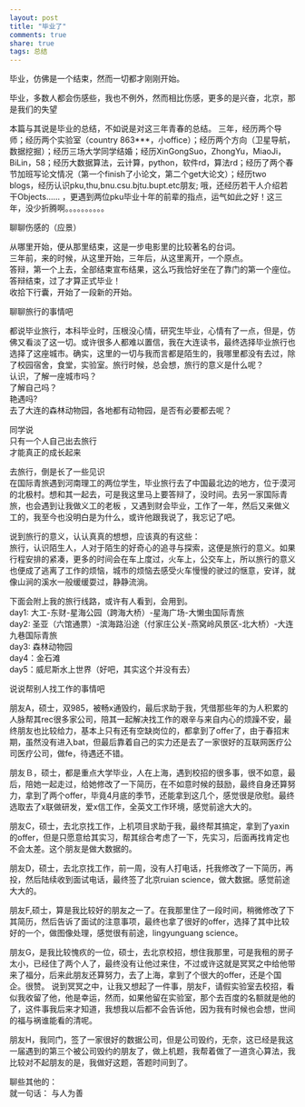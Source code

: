 ```yaml
---
layout: post
title: "毕业了" 
comments: true
share: true
tags: 总结
---
```





毕业，仿佛是一个结束，然而一切都才刚刚开始。

毕业，多数人都会伤感些，我也不例外，然而相比伤感，更多的是兴奋，北京，那是我们的失望

本篇与其说是毕业的总结，不如说是对这三年青春的总结。
三年，经历两个导师；经历两个实验室（country 863***，小office）；经历两个方向（卫星导航，数据挖掘）；经历三场大学同学结婚；经历XinGongSuo，ZhongYu，MiaoJi，BiLin，58；经历大数据算法，云计算，python，软件rd，算法rd；经历了两个春节加班写论文情况（第一个finish了小论文，第二个get大论文）；经历two blogs，经历认识pku,thu,bnu.csu.bjtu.bupt.etc朋友; 哦，还经历若干人介绍若干Objects...... ，更遇到两位pku毕业十年的前辈的指点，运气如此之好！这三年，没少折腾啊。。。。。。。。。。


聊聊伤感的（应景）

从哪里开始，便从那里结束，这是一步电影里的比较著名的台词。<br>
三年前，来的时候，从这里开始，三年后，从这里离开，一个原点。<br>
答辩，第一个上去，全部结束宣布结果，这么巧我恰好坐在了靠门的第一个座位。答辩结束，过了才算正式毕业！<br>
收拾下行囊，开始了一段新的开始。<br>

聊聊旅行的事情吧

都说毕业旅行，本科毕业时，压根没心情，研究生毕业，心情有了一点，但是，仿佛又看淡了这一切。或许很多人都难以置信，我在大连读书，最终选择毕业旅行也选择了这座城市。确实，这里的一切与我而言都是陌生的，我哪里都没有去过，除了校园宿舍，食堂，实验室。旅行时候，总会想，旅行的意义是什么呢？
<br>认识，了解一座城市吗？<br>
了解自己吗？<br>
艳遇吗?<br>
去了大连的森林动物园，各地都有动物园，是否有必要都去呢？

同学说<br>
只有一个人自己出去旅行<br>
才能真正的成长起来<br>

去旅行，倒是长了一些见识<br>
在国际青旅遇到河南理工的两位学生，毕业旅行去了中国最北边的地方，位于漠河的北极村。想和其一起去，可是我这里马上要答辩了，没时间。去另一家国际青旅，也会遇到让我做义工的老板 ，又遇到财会毕业，工作了一年，然后又来做义工的，我至今也没明白是为什么，或许他跟我说了，我忘记了吧。

说到旅行的意义，认认真真的想想，应该真的有这些：<br>
旅行，认识陌生人，人对于陌生的好奇心的追寻与探索，这便是旅行的意义。如果行程安排的紧凑，更多的时间会在车上度过，火车上，公交车上，所以旅行的意义也便成了逃离了工作的烦恼，城市的烦恼去感受火车慢慢的驶过的惬意，安详，就像山涧的溪水一般缓缓耍过，静静流淌。

下面会附上我的旅行线路，或许有人看到，会用到。<br>
day1: 大工-东财-星海公园（跨海大桥）-星海广场-大懒虫国际青旅<br>
day2: 圣亚（六馆通票）-滨海路沿途（付家庄公关-燕窝岭风景区-北大桥）-大连九巷国际青旅<br>
day3: 森林动物园<br>
day4：金石滩<br>
day5：威尼斯水上世界（好吧，其实这个并没有去）

说说帮别人找工作的事情吧

朋友A，硕士，双985，被畅x通毁约，最后求助于我，凭借那些年的为人积累的人脉帮其rec很多家公司，陪其一起解决找工作的艰辛与来自内心的烦躁不安，最终朋友也比较给力，基本上只有还有空缺岗位的，都拿到了offer了，由于春招末期，虽然没有进入bat，但最后靠着自己的实力还是去了一家很好的互联网医疗公司医疗公司，做fe，待遇还不错。

朋友Ｂ，硕士，都是重点大学毕业，人在上海，遇到校招的很多事，很不如意，最后，陪她一起走过，给她修改了一下简历，在不如意时候的鼓励，最终自身还算努力，拿到了两个offer，毕竟4月底的季节，还能拿到这几个，感觉很是欣慰。最终选取去了x联做研发，爱x信工作，全英文工作环境，感觉前途大大的。

朋友C，硕士，去北京找工作，上机项目求助于我，最终帮其搞定，拿到了yaxin的offer，但是只愿意给其实习，帮其综合考虑了一下，先实习，后面再找肯定也不会太差。这个朋友是做大数据的。

朋友D，硕士，去北京找工作，前一周，没有人打电话，托我修改了一下简历，再投，然后陆续收到面试电话，最终签了北京ruian science，做大数据。感觉前途大大的。

朋友F,硕士，算是我比较好的朋友之一了。在我那里住了一段时间，稍微修改了下其简历，然后告诉了面试的注意事项，最终也拿了很好的offer，选择了其中比较好的一个，做图像处理，感觉很有前途，lingyunguang science。

朋友G，是我比较愧疚的一位，硕士，去北京校招，想住我那里，可是我租的房子太小，已经住了两个人了，最终没有让他过来住，不过或许这就是冥冥之中给他带来了福分，后来此朋友还算努力，去了上海，拿到了个很大的offer，还是个国企。很赞。
说到冥冥之中，让我又想起了一件事，朋友F，请假实验室去校招，看似我收留了他，他是幸运，然而，如果他留在实验室，那个去百度的名额就是他的了，这件事我后来才知道，我想我以后都不会告诉他，因为我有时候也会想，世间的福与祸谁能看的清呢。

朋友H，我同门，签了一家很好的数据公司，但是公司毁约，无奈，这已经是我这一届遇到的第三个被公司毁约的朋友了，做上机题，我帮着做了一道贪心算法，我比较对不起朋友的是，我做好这题，答题时间到了。

聊些其他的：
<br>就一句话：  与人为善

